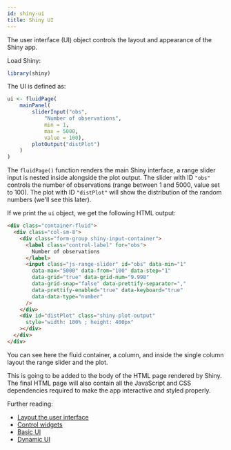 ```yaml
---
id: shiny-ui
title: Shiny UI
---
```


The user interface (UI) object controls the layout and appearance of the
Shiny app.

Load Shiny:

```r
library(shiny)
```

The UI is defined as:

```r
ui <- fluidPage(
    mainPanel(
        sliderInput("obs",
            "Number of observations",
            min = 1,
            max = 5000,
            value = 100),
        plotOutput("distPlot")
    )
)
```

The `fluidPage()` function renders the main Shiny interface,
a range slider input is nested inside alongside the plot output.
The slider with ID `"obs"` controls the number of observations
(range between 1 and 5000, value set to 100).
The plot with ID `"distPlot"` will show the distribution of the 
random numbers (we'll see this later).

If we print the `ui` object, we get the following HTML output:

```html
<div class="container-fluid">
  <div class="col-sm-8">
    <div class="form-group shiny-input-container">
      <label class="control-label" for="obs">
        Number of observations
      </label>
      <input class="js-range-slider" id="obs" data-min="1" 
        data-max="5000" data-from="100" data-step="1" 
        data-grid="true" data-grid-num="9.998" 
        data-grid-snap="false" data-prettify-separator="," 
        data-prettify-enabled="true" data-keyboard="true" 
        data-data-type="number"
      />
    </div>
    <div id="distPlot" class="shiny-plot-output" 
      style="width: 100% ; height: 400px"
    ></div>
  </div>
</div>
```

You can see here the fluid container, a column, and inside the 
single column layout the range slider and the plot.

This is going to be added to the body of the HTML page rendered by Shiny.
The final HTML page will also contain all the JavaScript and CSS
dependencies required to make the app interactive and styled properly.

Further reading:

* [Layout the user interface](https://shiny.rstudio.com/tutorial/written-tutorial/lesson2/)
* [Control widgets](https://shiny.rstudio.com/tutorial/written-tutorial/lesson3/)
* [Basic UI](https://mastering-shiny.org/basic-ui.html)
* [Dynamic UI](https://mastering-shiny.org/action-dynamic.html)
